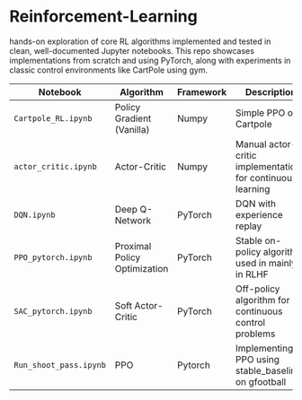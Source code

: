 # Reinforcement-Learning

hands-on exploration of core RL algorithms implemented and tested in clean, well-documented Jupyter notebooks. This repo showcases implementations from scratch and using PyTorch, along with experiments in classic control environments like CartPole using gym.

| Notebook             | Algorithm                    | Framework | Description                                                |
| -------------------- | ---------------------------- | --------- | ---------------------------------------------------------- |
| `Cartpole_RL.ipynb`  | Policy Gradient (Vanilla)    | Numpy     | Simple PPO on Cartpole                      |
| `actor_critic.ipynb` | Actor-Critic                 | Numpy     | Manual actor-critic implementation for continuous learning |
| `DQN.ipynb`          | Deep Q-Network               | PyTorch   | DQN with experience replay               |
| `PPO_pytorch.ipynb`  | Proximal Policy Optimization | PyTorch   | Stable on-policy algorithm used in mainly in RLHF  |
| `SAC_pytorch.ipynb`  | Soft Actor-Critic            | PyTorch   | Off-policy algorithm for continuous control problems       |
|`Run_shoot_pass.ipynb`| PPO                          | Pytorch   | Implementing PPO using stable_baselines on gfootball |
